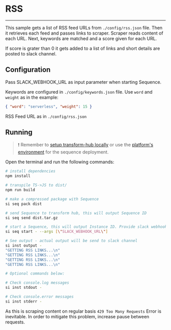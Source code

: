 # RSS

___

This sample gets a list of RSS feed URLs from `./config/rss.json` file. Then it retrieves each feed and passes links to scraper.
Scraper reads content of each URL. Next, keywords are matched and a score given for each URL.

If score is grater than 0 it gets added to a list of links and short details are posted to slack channel.

## Configuration

Pass SLACK_WEBHOOK_URL as input parameter when starting Sequence.

Keywords are configured in `./config/keywords.json` file. Use `word` and `weight` as in the example:

```json
{ "word": "serverless", "weight": 15 }
```

RSS Feed URL as in `./config/rss.json`

## Running

> ❗ Remember to [setup transform-hub locally](https://docs.scramjet.org/transform-hub/installation) or use the [platform's environment](https://docs.scramjet.org/platform/get-started/) for the sequence deployment.

Open the terminal and run the following commands:

```bash
# install dependencies
npm install

# transpile TS->JS to dist/
npm run build

# make a compressed package with Sequence
si seq pack dist

# send Sequence to transform hub, this will output Sequence ID
si seq send dist.tar.gz

# start a Sequence, this will output Instance ID. Provide slack webhook URL as input parameter
si seq start - --args [\"SLACK_WEBHOOK_URL\"]

# See output - actual output will be send to slack channel
si inst output -
"GETTING RSS LINKS...\n"
"GETTING RSS LINKS...\n"
"GETTING RSS LINKS...\n"
"GETTING RSS LINKS...\n"

# Optional commands below:

# Check console.log messages
si inst stdout -

# Check console.error messages
si inst stderr -
```

As this is scraping content on regular basis `429 Too Many Requests` Error is inevitable. In order to mitigate this problem, increase pause between requests.
